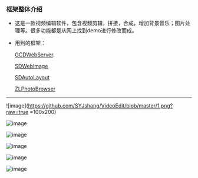 
### 框架整体介绍
* 这是一款视频编辑软件，包含视频剪辑，拼接，合成，增加背景音乐；图片处理等。很多功能都是从网上找到demo进行修改而成。

* 用到的框架：
	
	[GCDWebServer](https://github.com/swisspol/GCDWebServer).
	
	[SDWebImage](https://github.com/rs/SDWebImage)
	
	[SDAutoLayout](https://github.com/gsdios/SDAutoLayout)
	
	[ZLPhotoBrowser](https://github.com/longitachi/ZLPhotoBrowser)
	



----------------------------------------



![image](https://github.com/SYJshang/VideoEdit/blob/master/1.png?raw=true =100x200)

![image](https://github.com/SYJshang/VideoEdit/blob/master/2.png?raw=true)

![image](https://github.com/SYJshang/VideoEdit/blob/master/3.png?raw=true)

![image](https://github.com/SYJshang/VideoEdit/blob/master/4.png?raw=true)

![image](https://github.com/SYJshang/VideoEdit/blob/master/5.png?raw=true)

![image](https://github.com/SYJshang/VideoEdit/blob/master/6.png?raw=true)














